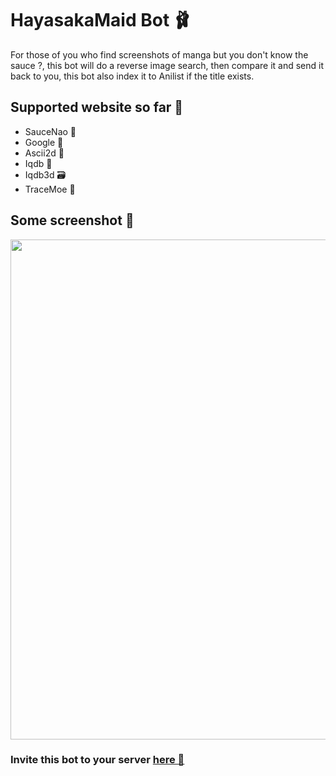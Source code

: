 # HayasakaMaid Bot 🩰
For those of you who find screenshots of manga but you don't know the sauce ?, this bot will do a reverse image search, then compare it and send it back to you, this bot also index it to Anilist if the title exists.

## Supported website so far 🤠
- SauceNao 💄
- Google 🚀
- Ascii2d 🚨
- Iqdb 🚚
- Iqdb3d 🗃️
- TraceMoe 🍱

## Some screenshot 🎏 
<code><img width=800 src="https://i.imgur.com/7E9KBsz.png"></code>

### Invite this bot to  your server [here 🌵](https://discord.com/api/oauth2/authorize?client_id=798894524428189697&permissions=523328&scope=bot)

